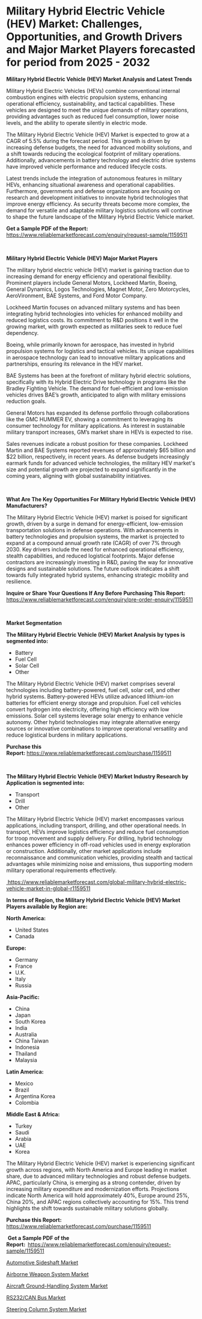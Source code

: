 <p><h1>Military Hybrid Electric Vehicle (HEV) Market: Challenges, Opportunities, and Growth Drivers and Major Market Players forecasted for period from 2025 - 2032</h1></p><p><strong>Military Hybrid Electric Vehicle (HEV) Market Analysis and Latest Trends</strong></p>
<p><p>Military Hybrid Electric Vehicles (HEVs) combine conventional internal combustion engines with electric propulsion systems, enhancing operational efficiency, sustainability, and tactical capabilities. These vehicles are designed to meet the unique demands of military operations, providing advantages such as reduced fuel consumption, lower noise levels, and the ability to operate silently in electric mode. </p><p>The Military Hybrid Electric Vehicle (HEV) Market is expected to grow at a CAGR of 5.5% during the forecast period. This growth is driven by increasing defense budgets, the need for advanced mobility solutions, and a shift towards reducing the ecological footprint of military operations. Additionally, advancements in battery technology and electric drive systems have improved vehicle performance and reduced lifecycle costs. </p><p>Latest trends include the integration of autonomous features in military HEVs, enhancing situational awareness and operational capabilities. Furthermore, governments and defense organizations are focusing on research and development initiatives to innovate hybrid technologies that improve energy efficiency. As security threats become more complex, the demand for versatile and adaptable military logistics solutions will continue to shape the future landscape of the Military Hybrid Electric Vehicle market.</p></p>
<p><strong>Get a Sample PDF of the Report:&nbsp;</strong> <a href="https://www.reliablemarketforecast.com/enquiry/request-sample/1159511?utm_campaign=1998&utm_medium=2&utm_source=Github&utm_content=ia&utm_term=30032025&utm_id=military-hybrid-electric-vehicle-hev">https://www.reliablemarketforecast.com/enquiry/request-sample/1159511</a></p>
<p>&nbsp;</p>
<p><strong>Military Hybrid Electric Vehicle (HEV) Major Market Players</strong></p>
<p><p>The military hybrid electric vehicle (HEV) market is gaining traction due to increasing demand for energy efficiency and operational flexibility. Prominent players include General Motors, Lockheed Martin, Boeing, General Dynamics, Logos Technologies, Magnet Motor, Zero Motorcycles, AeroVironment, BAE Systems, and Ford Motor Company.</p><p>Lockheed Martin focuses on advanced military systems and has been integrating hybrid technologies into vehicles for enhanced mobility and reduced logistics costs. Its commitment to R&D positions it well in the growing market, with growth expected as militaries seek to reduce fuel dependency.</p><p>Boeing, while primarily known for aerospace, has invested in hybrid propulsion systems for logistics and tactical vehicles. Its unique capabilities in aerospace technology can lead to innovative military applications and partnerships, ensuring its relevance in the HEV market.</p><p>BAE Systems has been at the forefront of military hybrid electric solutions, specifically with its Hybrid Electric Drive technology in programs like the Bradley Fighting Vehicle. The demand for fuel-efficient and low-emission vehicles drives BAE’s growth, anticipated to align with military emissions reduction goals.</p><p>General Motors has expanded its defense portfolio through collaborations like the GMC HUMMER EV, showing a commitment to leveraging its consumer technology for military applications. As interest in sustainable military transport increases, GM’s market share in HEVs is expected to rise.</p><p>Sales revenues indicate a robust position for these companies. Lockheed Martin and BAE Systems reported revenues of approximately $65 billion and $22 billion, respectively, in recent years. As defense budgets increasingly earmark funds for advanced vehicle technologies, the military HEV market's size and potential growth are projected to expand significantly in the coming years, aligning with global sustainability initiatives.</p></p>
<p>&nbsp;</p>
<p><strong>What Are The Key Opportunities For Military Hybrid Electric Vehicle (HEV) Manufacturers?</strong></p>
<p><p>The Military Hybrid Electric Vehicle (HEV) market is poised for significant growth, driven by a surge in demand for energy-efficient, low-emission transportation solutions in defense operations. With advancements in battery technologies and propulsion systems, the market is projected to expand at a compound annual growth rate (CAGR) of over 7% through 2030. Key drivers include the need for enhanced operational efficiency, stealth capabilities, and reduced logistical footprints. Major defense contractors are increasingly investing in R&D, paving the way for innovative designs and sustainable solutions. The future outlook indicates a shift towards fully integrated hybrid systems, enhancing strategic mobility and resilience.</p></p>
<p><strong>Inquire or Share Your Questions If Any Before Purchasing This Report:</strong> <a href="https://www.reliablemarketforecast.com/enquiry/pre-order-enquiry/1159511?utm_campaign=1998&utm_medium=2&utm_source=Github&utm_content=ia&utm_term=30032025&utm_id=military-hybrid-electric-vehicle-hev">https://www.reliablemarketforecast.com/enquiry/pre-order-enquiry/1159511</a></p>
<p>&nbsp;</p>
<p><strong>Market Segmentation</strong></p>
<p><strong>The Military Hybrid Electric Vehicle (HEV) Market Analysis by types is segmented into:</strong></p>
<p><ul><li>Battery</li><li>Fuel Cell</li><li>Solar Cell</li><li>Other</li></ul></p>
<p><p>The Military Hybrid Electric Vehicle (HEV) market comprises several technologies including battery-powered, fuel cell, solar cell, and other hybrid systems. Battery-powered HEVs utilize advanced lithium-ion batteries for efficient energy storage and propulsion. Fuel cell vehicles convert hydrogen into electricity, offering high efficiency with low emissions. Solar cell systems leverage solar energy to enhance vehicle autonomy. Other hybrid technologies may integrate alternative energy sources or innovative combinations to improve operational versatility and reduce logistical burdens in military applications.</p></p>
<p><strong>Purchase this Report:&nbsp;</strong><a href="https://www.reliablemarketforecast.com/purchase/1159511?utm_campaign=1998&utm_medium=2&utm_source=Github&utm_content=ia&utm_term=30032025&utm_id=military-hybrid-electric-vehicle-hev">https://www.reliablemarketforecast.com/purchase/1159511</a></p>
<p>&nbsp;</p>
<p><strong>The Military Hybrid Electric Vehicle (HEV) Market Industry Research by Application is segmented into:</strong></p>
<p><ul><li>Transport</li><li>Drill</li><li>Other</li></ul></p>
<p><p>The Military Hybrid Electric Vehicle (HEV) market encompasses various applications, including transport, drilling, and other operational needs. In transport, HEVs improve logistics efficiency and reduce fuel consumption for troop movement and supply delivery. For drilling, hybrid technology enhances power efficiency in off-road vehicles used in energy exploration or construction. Additionally, other market applications include reconnaissance and communication vehicles, providing stealth and tactical advantages while minimizing noise and emissions, thus supporting modern military operational requirements effectively.</p></p>
<p><a href="https://www.reliablemarketforecast.com/global-military-hybrid-electric-vehicle-market-in-global-r1159511?utm_campaign=1998&utm_medium=2&utm_source=Github&utm_content=ia&utm_term=30032025&utm_id=military-hybrid-electric-vehicle-hev">&nbsp;https://www.reliablemarketforecast.com/global-military-hybrid-electric-vehicle-market-in-global-r1159511</a></p>
<p><strong>In terms of Region, the Military Hybrid Electric Vehicle (HEV) Market Players available by Region are:</strong></p>
<p>
    <p> <strong> North America: </strong>
        <ul>
            <li>United States</li>
            <li>Canada</li>
        </ul>
        </p> 
    <p> <strong> Europe: </strong>
        <ul>
            <li>Germany</li>
            <li>France</li>
            <li>U.K.</li>
            <li>Italy</li>
            <li>Russia</li>
        </ul>
        </p> 
    <p> <strong> Asia-Pacific: </strong>
        <ul>
            <li>China</li>
            <li>Japan</li>
            <li>South Korea</li>
            <li>India</li>
            <li>Australia</li>
            <li>China Taiwan</li>
            <li>Indonesia</li>
            <li>Thailand</li>
            <li>Malaysia</li>
        </ul>
        </p> 
    <p> <strong> Latin America: </strong>
        <ul>
            <li>Mexico</li>
            <li>Brazil</li>
            <li>Argentina Korea</li>
            <li>Colombia</li>
        </ul>
        </p> 
    <p> <strong> Middle East & Africa: </strong>
        <ul>
            <li>Turkey</li>
            <li>Saudi</li>
            <li>Arabia</li>
            <li>UAE</li>
            <li>Korea</li>
        </ul>
    </p>
    </p>
<p><p>The Military Hybrid Electric Vehicle (HEV) market is experiencing significant growth across regions, with North America and Europe leading in market share, due to advanced military technologies and robust defense budgets. APAC, particularly China, is emerging as a strong contender, driven by increasing military expenditure and modernization efforts. Projections indicate North America will hold approximately 40%, Europe around 25%, China 20%, and APAC regions collectively accounting for 15%. This trend highlights the shift towards sustainable military solutions globally.</p></p>
<p><strong>Purchase this Report: </strong><a href="https://www.reliablemarketforecast.com/purchase/1159511?utm_campaign=1998&utm_medium=2&utm_source=Github&utm_content=ia&utm_term=30032025&utm_id=military-hybrid-electric-vehicle-hev">https://www.reliablemarketforecast.com/purchase/1159511</a></p>
<p>&nbsp;<strong>Get a Sample PDF of the Report:&nbsp;&nbsp;</strong><a href="https://www.reliablemarketforecast.com/enquiry/request-sample/1159511?utm_campaign=1998&utm_medium=2&utm_source=Github&utm_content=ia&utm_term=30032025&utm_id=military-hybrid-electric-vehicle-hev">https://www.reliablemarketforecast.com/enquiry/request-sample/1159511</a></p>
<p><strong></strong></p>
<p><p><a href="https://github.com/neilycalanww/Market-Research-Report-List-1/blob/main/automotive-sideshaft-market.md?utm_campaign=1998&utm_medium=2&utm_source=Github&utm_content=ia&utm_term=30032025&utm_id=military-hybrid-electric-vehicle-hev">Automotive Sideshaft Market</a></p><p><a href="https://github.com/anejaryaan8m/Market-Research-Report-List-1/blob/main/airborne-weapon-system-market.md?utm_campaign=1998&utm_medium=2&utm_source=Github&utm_content=ia&utm_term=30032025&utm_id=military-hybrid-electric-vehicle-hev">Airborne Weapon System Market</a></p><p><a href="https://github.com/keolalelekr8/Market-Research-Report-List-1/blob/main/aircraft-ground-handling-system-market.md?utm_campaign=1998&utm_medium=2&utm_source=Github&utm_content=ia&utm_term=30032025&utm_id=military-hybrid-electric-vehicle-hev">Aircraft Ground-Handling System Market</a></p><p><a href="https://github.com/izetajhazuga/Market-Research-Report-List-1/blob/main/rs232can-bus-market.md?utm_campaign=1998&utm_medium=2&utm_source=Github&utm_content=ia&utm_term=30032025&utm_id=military-hybrid-electric-vehicle-hev">RS232/CAN Bus Market</a></p><p><a href="https://github.com/gackesaizaze/Market-Research-Report-List-1/blob/main/steering-column-system-market.md?utm_campaign=1998&utm_medium=2&utm_source=Github&utm_content=ia&utm_term=30032025&utm_id=military-hybrid-electric-vehicle-hev">Steering Column System Market</a></p></p>